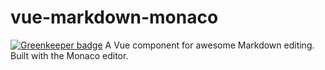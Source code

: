 # vue-markdown-monaco

[![Greenkeeper badge](https://badges.greenkeeper.io/multi-cell/vue-markdown-monaco.svg)](https://greenkeeper.io/)
A Vue component for awesome Markdown editing. Built with the Monaco editor.
